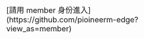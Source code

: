 <span style="font-size: 20px;">
[請用 member 身份進入](https://github.com/pioineerm-edge?view_as=member)
</span>
